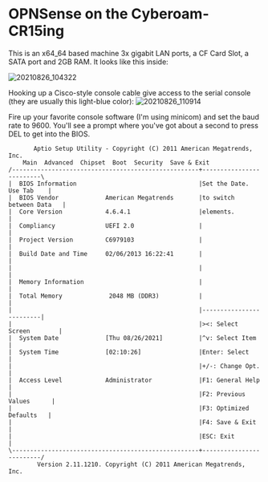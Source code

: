 # OPNSense on the Cyberoam-CR15ing

This is an x64_64 based machine 3x gigabit LAN ports, a CF Card Slot, a SATA port and 2GB RAM. It looks like this inside:

![20210826_104322](https://user-images.githubusercontent.com/2738833/130890464-9527763a-c76c-461a-a10f-7d52f2ab1ae7.jpg)

Hooking up a Cisco-style console cable give access to the serial console (they are usually this light-blue color):
![20210826_110914](https://user-images.githubusercontent.com/2738833/130890603-eb123945-233d-42b3-b588-2785cc6381ee.jpg)

Fire up your favorite console software (I'm using minicom) and set the baud rate to 9600. You'll see a prompt where you've got about a second to press DEL to get into the BIOS.

           Aptio Setup Utility - Copyright (C) 2011 American Megatrends, Inc.       
        Main  Advanced  Chipset  Boot  Security  Save & Exit                        
    /----------------------------------------------------+-------------------------\
    |  BIOS Information                                  |Set the Date. Use Tab    |
    |  BIOS Vendor             American Megatrends       |to switch between Data   |
    |  Core Version            4.6.4.1                   |elements.                |
    |  Compliancy              UEFI 2.0                  |                         |
    |  Project Version         C6979103                  |                         |
    |  Build Date and Time     02/06/2013 16:22:41       |                         |
    |                                                    |                         |
    |  Memory Information                                |                         |
    |  Total Memory             2048 MB (DDR3)           |                         |
    |                                                    |-------------------------|
    |                                                    |><: Select Screen        |
    |  System Date             [Thu 08/26/2021]          |^v: Select Item          |
    |  System Time             [02:10:26]                |Enter: Select            |
    |                                                    |+/-: Change Opt.         |
    |  Access Level            Administrator             |F1: General Help         |
    |                                                    |F2: Previous Values      |
    |                                                    |F3: Optimized Defaults   |
    |                                                    |F4: Save & Exit          |
    |                                                    |ESC: Exit                |
    \----------------------------------------------------+-------------------------/
            Version 2.11.1210. Copyright (C) 2011 American Megatrends, Inc.        






